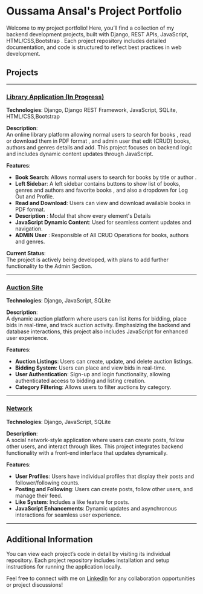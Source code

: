 # Oussama Ansal's Project Portfolio

Welcome to my project portfolio! Here, you’ll find a collection of my backend development projects, built with Django, REST APIs, JavaScript, HTML/CSS,Bootstrap . Each project repository includes detailed documentation, and code is structured to reflect best practices in web development.

## Projects

---

### [Library Application (In Progress)](https://github.com/oussamaansal/library)

**Technologies**: Django, Django REST Framework, JavaScript, SQLite, HTML/CSS,Bootstrap

**Description**:  
An online library platform allowing normal users to search for books , read or download them in PDF format , and admin user that edit (CRUD) books, authors and genres details and add. This project focuses on backend logic and includes dynamic content updates through JavaScript.

**Features**:
- **Book Search**: Allows normal users to search for books by title or author .
- **Left Sidebar**: A left sidebar contains buttons to show list of books, genres and authors and favorite books , and also a dropdown for Log Out and Profile.
- **Read and Download**: Users can view and download available books in PDF format.
- **Description** : Modal that show every element's Details
- **JavaScript Dynamic Content**: Used for seamless content updates and navigation.
- **ADMIN User** : Responsible of All CRUD Operations for books, authors and genres.

**Current Status**:  
The project is actively being developed, with plans to add further functionality to the Admin Section.

---

### [Auction Site](https://github.com/oussamaansal/Auction)

**Technologies**: Django, JavaScript, SQLite

**Description**:  
A dynamic auction platform where users can list items for bidding, place bids in real-time, and track auction activity. Emphasizing the backend and database interactions, this project also includes JavaScript for enhanced user experience.

**Features**:
- **Auction Listings**: Users can create, update, and delete auction listings.
- **Bidding System**: Users can place and view bids in real-time.
- **User Authentication**: Sign-up and login functionality, allowing authenticated access to bidding and listing creation.
- **Category Filtering**: Allows users to filter auctions by category.

---

### [Network](https://github.com/oussamaansalNetwork)

**Technologies**: Django, JavaScript, SQLite

**Description**:  
A social network-style application where users can create posts, follow other users, and interact through likes. This project integrates backend functionality with a front-end interface that updates dynamically.

**Features**:
- **User Profiles**: Users have individual profiles that display their posts and follower/following counts.
- **Posting and Following**: Users can create posts, follow other users, and manage their feed.
- **Like System**: Includes a like feature for posts.
- **JavaScript Enhancements**: Dynamic updates and asynchronous interactions for seamless user experience.

---

## Additional Information

You can view each project’s code in detail by visiting its individual repository. Each project repository includes installation and setup instructions for running the application locally.

Feel free to connect with me on [LinkedIn](https://www.linkedin.com/in/yourprofile) for any collaboration opportunities or project discussions!
